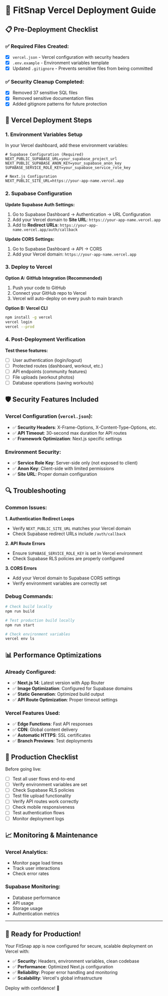 # 🚀 FitSnap Vercel Deployment Guide

## 📋 Pre-Deployment Checklist

### ✅ **Required Files Created:**
- [x] `vercel.json` - Vercel configuration with security headers
- [x] `.env.example` - Environment variables template
- [x] Updated `.gitignore` - Prevents sensitive files from being committed

### ✅ **Security Cleanup Completed:**
- [x] Removed 37 sensitive SQL files
- [x] Removed sensitive documentation files
- [x] Added gitignore patterns for future protection

## 🔧 **Vercel Deployment Steps**

### **1. Environment Variables Setup**

In your Vercel dashboard, add these environment variables:

```env
# Supabase Configuration (Required)
NEXT_PUBLIC_SUPABASE_URL=your_supabase_project_url
NEXT_PUBLIC_SUPABASE_ANON_KEY=your_supabase_anon_key
SUPABASE_SERVICE_ROLE_KEY=your_supabase_service_role_key

# Next.js Configuration
NEXT_PUBLIC_SITE_URL=https://your-app-name.vercel.app
```

### **2. Supabase Configuration**

**Update Supabase Auth Settings:**
1. Go to Supabase Dashboard → Authentication → URL Configuration
2. Add your Vercel domain to **Site URL**: `https://your-app-name.vercel.app`
3. Add to **Redirect URLs**: `https://your-app-name.vercel.app/auth/callback`

**Update CORS Settings:**
1. Go to Supabase Dashboard → API → CORS
2. Add your Vercel domain: `https://your-app-name.vercel.app`

### **3. Deploy to Vercel**

**Option A: GitHub Integration (Recommended)**
1. Push your code to GitHub
2. Connect your GitHub repo to Vercel
3. Vercel will auto-deploy on every push to main branch

**Option B: Vercel CLI**
```bash
npm install -g vercel
vercel login
vercel --prod
```

### **4. Post-Deployment Verification**

**Test these features:**
- [ ] User authentication (login/logout)
- [ ] Protected routes (dashboard, workout, etc.)
- [ ] API endpoints (community features)
- [ ] File uploads (workout photos)
- [ ] Database operations (saving workouts)

## 🛡️ **Security Features Included**

### **Vercel Configuration (`vercel.json`):**
- ✅ **Security Headers**: X-Frame-Options, X-Content-Type-Options, etc.
- ✅ **API Timeout**: 30-second max duration for API routes
- ✅ **Framework Optimization**: Next.js specific settings

### **Environment Security:**
- ✅ **Service Role Key**: Server-side only (not exposed to client)
- ✅ **Anon Key**: Client-side with limited permissions
- ✅ **Site URL**: Proper domain configuration

## 🔍 **Troubleshooting**

### **Common Issues:**

**1. Authentication Redirect Loops**
- Verify `NEXT_PUBLIC_SITE_URL` matches your Vercel domain
- Check Supabase redirect URLs include `/auth/callback`

**2. API Route Errors**
- Ensure `SUPABASE_SERVICE_ROLE_KEY` is set in Vercel environment
- Check Supabase RLS policies are properly configured

**3. CORS Errors**
- Add your Vercel domain to Supabase CORS settings
- Verify environment variables are correctly set

### **Debug Commands:**
```bash
# Check build locally
npm run build

# Test production build locally  
npm run start

# Check environment variables
vercel env ls
```

## 📊 **Performance Optimizations**

### **Already Configured:**
- ✅ **Next.js 14**: Latest version with App Router
- ✅ **Image Optimization**: Configured for Supabase domains
- ✅ **Static Generation**: Optimized build output
- ✅ **API Route Optimization**: Proper timeout settings

### **Vercel Features Used:**
- ✅ **Edge Functions**: Fast API responses
- ✅ **CDN**: Global content delivery
- ✅ **Automatic HTTPS**: SSL certificates
- ✅ **Branch Previews**: Test deployments

## 🎯 **Production Checklist**

Before going live:
- [ ] Test all user flows end-to-end
- [ ] Verify environment variables are set
- [ ] Check Supabase RLS policies
- [ ] Test file upload functionality
- [ ] Verify API routes work correctly
- [ ] Check mobile responsiveness
- [ ] Test authentication flows
- [ ] Monitor deployment logs

## 📈 **Monitoring & Maintenance**

### **Vercel Analytics:**
- Monitor page load times
- Track user interactions
- Check error rates

### **Supabase Monitoring:**
- Database performance
- API usage
- Storage usage
- Authentication metrics

---

## 🎉 **Ready for Production!**

Your FitSnap app is now configured for secure, scalable deployment on Vercel with:
- ✅ **Security**: Headers, environment variables, clean codebase
- ✅ **Performance**: Optimized Next.js configuration
- ✅ **Reliability**: Proper error handling and monitoring
- ✅ **Scalability**: Vercel's global infrastructure

Deploy with confidence! 🚀
